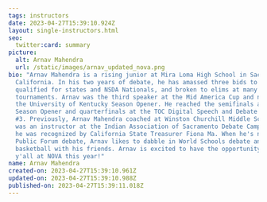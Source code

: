 ```yaml
---
tags: instructors
date: 2023-04-27T15:39:10.924Z
layout: single-instructors.html
seo:
  twitter:card: summary
picture:
  alt: Arnav Mahendra
  url: /static/images/arnav_updated_nova.png
bio: "Arnav Mahendra is a rising junior at Mira Loma High School in Sacramento,
  California. In his two years of debate, he has amassed three bids to the ToC,
  qualified for states and NSDA Nationals, and broken to elims at many natcirc
  tournaments. Arnav was the third speaker at the Mid America Cup and ninth at
  the University of Kentucky Season Opener. He reached the semifinals at the
  Season Opener and quarterfinals at the TOC Digital Speech and Debate Series
  #3. Previously, Arnav Mahendra coached at Winston Churchill Middle School and
  was an instructor at the Indian Association of Sacramento Debate Camp, where
  he was recognized by California State Treasurer Fiona Ma. When he's not doing
  Public Forum debate, Arnav likes to dabble in World Schools debate and play
  basketball with his friends. Arnav is excited to have the opportunity to meet
  y'all at NOVA this year!"
name: Arnav Mahendra
created-on: 2023-04-27T15:39:10.961Z
updated-on: 2023-04-27T15:39:10.988Z
published-on: 2023-04-27T15:39:11.018Z
---
```

